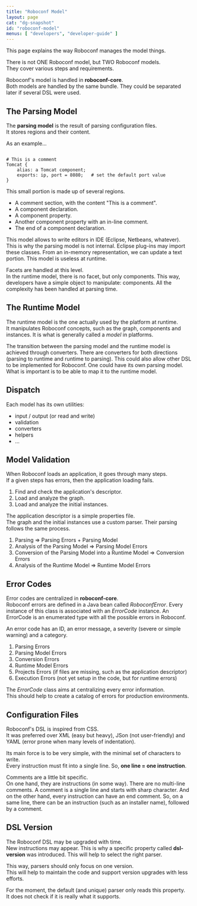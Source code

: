 ```yaml
---
title: "Roboconf Model"
layout: page
cat: "dg-snapshot"
id: "roboconf-model"
menus: [ "developers", "developer-guide" ]
---
```


This page explains the way Roboconf manages the model things.  

There is not ONE Roboconf model, but TWO Roboconf models.  
They cover various steps and requirements.

Roboconf's model is handled in **roboconf-core**.  
Both models are handled by the same bundle. They could be separated later if several DSL
were used.


## The Parsing Model

The **parsing model** is the result of parsing configuration files.  
It stores regions and their content.

As an example...

<pre><code class="language-roboconf">
# This is a comment
Tomcat {
	alias: a Tomcat component;
	exports: ip, port = 8080;	# set the default port value
}
</code></pre>

This small portion is made up of several regions.

* A comment section, with the content "This is a comment".
* A component declaration.
* A component property.
* Another component property with an in-line comment.
* The end of a component declaration.

This model allows to write editors in IDE (Eclipse, Netbeans, whatever).  
This is why the parsing model is not internal. Eclipse plug-ins may import these classes.
From an in-memory representation, we can update a text portion. This model is useless at runtime.

Facets are handled at this level.  
In the runtime model, there is no facet, but only components. This way, developers
have a simple object to manipulate: components. All the complexity has been handled
at parsing time.


## The Runtime Model

The runtime model is the one actually used by the platform at runtime.  
It manipulates Roboconf concepts, such as the graph, components and instances. It is what is
generally called a *model* in platforms.

The transition between the parsing model and the runtime model is achieved through converters.
There are converters for both directions (parsing to runtime and runtime to parsing). This could
also allow other DSL to be implemented for Roboconf. One could have its own parsing model. What is
important is to be able to map it to the runtime model.


## Dispatch

Each model has its own utilities: 

* input / output (or read and write)
* validation
* converters
* helpers
* ...


## Model Validation

When Roboconf loads an application, it goes through many steps.  
If a given steps has errors, then the application loading fails.

1. Find and check the application's descriptor.
2. Load and analyze the graph.
3. Load and analyze the initial instances.

The application descriptor is a simple properties file.  
The graph and the initial instances use a custom parser. Their parsing follows the same process. 

1. Parsing => Parsing Errors + Parsing Model
2. Analysis of the Parsing Model => Parsing Model Errors
3. Conversion of the Parsing Model into a Runtime Model => Conversion Errors
4. Analysis of the Runtime Model => Runtime Model Errors


## Error Codes

Error codes are centralized in **roboconf-core**.  
Roboconf errors are defined in a Java bean called *RoboconfError*. Every instance of this class
is associated with an *ErrorCode* instance. An ErrorCode is an enumerated type with all the possible errors
in Roboconf.

An error code has an ID, an error message, a severity (severe or simple warning) and a category.

1. Parsing Errors
2. Parsing Model Errors
3. Conversion Errors
4. Runtime Model Errors
5. Projects Errors (if files are missing, such as the application descriptor)
6. Execution Errors (not yet setup in the code, but for runtime errors)

The *ErrorCode* class aims at centralizing every error information.  
This should help to create a catalog of errors for production environments.


## Configuration Files

Roboconf's DSL is inspired from CSS.  
It was preferred over XML (easy but heavy), JSon (not user-friendly) and YAML 
(error prone when many levels of indentation).

Its main force is to be very simple, with the minimal set of characters to write.  
Every instruction must fit into a single line. So, **one line = one instruction**.

Comments are a little bit specific.  
On one hand, they are instructions (in some way). There are no multi-line comments. 
A comment is a single line and starts with sharp character. And on the other hand,
every instruction can have an end comment. So, on a same line, there can be an instruction
(such as an installer name), followed by a comment.


## DSL Version

The Roboconf DSL may be upgraded with time.  
New instructions may appear. This is why a specific property called **dsl-version** was introduced.
This will help to select the right parser. 

This way, parsers should only focus on one version.  
This will help to maintain the code and support version upgrades with less efforts.

For the moment, the default (and unique) parser only reads this property.  
It does not check if it is really what it supports.
